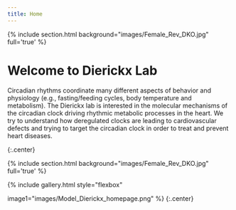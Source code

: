 ```yaml
---
title: Home
---
```

{% include section.html background="images/Female_Rev_DKO.jpg" full='true'  %}

# Welcome to Dierickx Lab

 Circadian rhythms coordinate many different aspects of behavior and physiology (e.g., fasting/feeding cycles, body temperature and metabolism). The Dierickx lab is interested in the molecular mechanisms of the circadian clock driving rhythmic metabolic processes in the heart. We try to understand how deregulated clocks are leading to cardiovascular defects and trying to target the circadian clock in order to treat and prevent heart diseases.


{:.center}

{% include section.html background="images/Female_Rev_DKO.jpg" full='true' %}

{% include gallery.html style="flexbox"

image1="images/Model_Dierickx_homepage.png"
%}
{:.center}

<style>
  div{
 background-image=url("images/Female_Rev_DKO.jpg");
 opacity=1;
 }
<\style>

